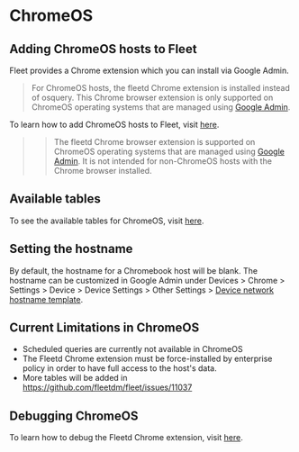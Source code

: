 # ChromeOS

## Adding ChromeOS hosts to Fleet
Fleet provides a Chrome extension which you can install via Google Admin.

> For ChromeOS hosts, the fleetd Chrome extension is installed instead of osquery. This Chrome browser extension is only supported on ChromeOS operating systems that are managed using [Google Admin](https://admin.google.com). 

To learn how to add ChromeOS hosts to Fleet, visit [here](https://fleetdm.com/docs/using-fleet/adding-hosts#add-chromebooks-with-the-fleetd-chrome-extension).

> > The fleetd Chrome browser extension is supported on ChromeOS operating systems that are managed using [Google Admin](https://admin.google.com). It is not intended for non-ChromeOS hosts with the Chrome browser installed.

## Available tables
To see the available tables for ChromeOS, visit [here](https://fleetdm.com/tables/chrome_extensions?platformFilter=chrome).

## Setting the hostname
By default, the hostname for a Chromebook host will be blank. The hostname can be customized in Google Admin under Devices > Chrome > Settings > Device > Device Settings > Other Settings > [Device network hostname template](https://support.google.com/chrome/a/answer/1375678#zippy=%2Cdevice-network-hostname-template%2Creport-device-os-information).

## Current Limitations in ChromeOS
- Scheduled queries are currently not available in ChromeOS
- The Fleetd Chrome extension must be force-installed by enterprise policy in order to have full access to the host's data.
- More tables will be added in https://github.com/fleetdm/fleet/issues/11037

## Debugging ChromeOS
To learn how to debug the Fleetd Chrome extension, visit [here](https://fleetdm.com/docs/contributing/testing-and-local-development#fleetd-chrome-extension).

<meta name="title" value="ChromeOS">
<meta name="pageOrderInSection" value="2000">
